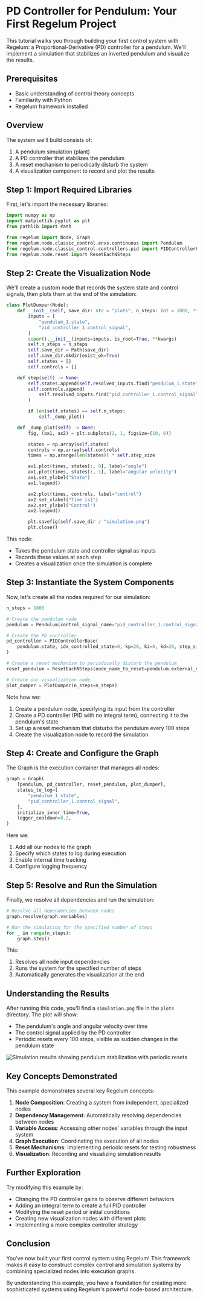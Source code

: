 # PD Controller for Pendulum: Your First Regelum Project

This tutorial walks you through building your first control system with Regelum: a Proportional-Derivative (PD) controller for a pendulum. We'll implement a simulation that stabilizes an inverted pendulum and visualize the results.

## Prerequisites

- Basic understanding of control theory concepts
- Familiarity with Python
- Regelum framework installed

## Overview

The system we'll build consists of:

1. A pendulum simulation (plant)
2. A PD controller that stabilizes the pendulum
3. A reset mechanism to periodically disturb the system
4. A visualization component to record and plot the results

## Step 1: Import Required Libraries

First, let's import the necessary libraries:

```python
import numpy as np
import matplotlib.pyplot as plt
from pathlib import Path

from regelum import Node, Graph
from regelum.node.classic_control.envs.continuous import Pendulum
from regelum.node.classic_control.controllers.pid import PIDControllerBase
from regelum.node.reset import ResetEachNSteps
```

## Step 2: Create the Visualization Node

We'll create a custom node that records the system state and control signals, then plots them at the end of the simulation:

```python
class PlotDumper(Node):
    def __init__(self, save_dir: str = "plots", n_steps: int = 1000, **kwargs):
        inputs = [
            "pendulum_1.state",
            "pid_controller_1.control_signal",
        ]
        super().__init__(inputs=inputs, is_root=True, **kwargs)
        self.n_steps = n_steps
        self.save_dir = Path(save_dir)
        self.save_dir.mkdir(exist_ok=True)
        self.states = []
        self.controls = []

    def step(self) -> None:
        self.states.append(self.resolved_inputs.find("pendulum_1.state").value.copy())
        self.controls.append(
            self.resolved_inputs.find("pid_controller_1.control_signal").value
        )

        if len(self.states) == self.n_steps:
            self._dump_plot()

    def _dump_plot(self) -> None:
        fig, (ax1, ax2) = plt.subplots(2, 1, figsize=(10, 8))

        states = np.array(self.states)
        controls = np.array(self.controls)
        times = np.arange(len(states)) * self.step_size

        ax1.plot(times, states[:, 0], label="angle")
        ax1.plot(times, states[:, 1], label="angular velocity")
        ax1.set_ylabel("State")
        ax1.legend()

        ax2.plot(times, controls, label="control")
        ax2.set_xlabel("Time [s]")
        ax2.set_ylabel("Control")
        ax2.legend()

        plt.savefig(self.save_dir / "simulation.png")
        plt.close()
```

This node:
- Takes the pendulum state and controller signal as inputs
- Records these values at each step
- Creates a visualization once the simulation is complete

## Step 3: Instantiate the System Components

Now, let's create all the nodes required for our simulation:

```python
n_steps = 1000

# Create the pendulum node
pendulum = Pendulum(control_signal_name="pid_controller_1.control_signal")

# Create the PD controller
pd_controller = PIDControllerBase(
    pendulum.state, idx_controlled_state=0, kp=20, ki=0, kd=20, step_size=0.01
)

# Create a reset mechanism to periodically disturb the pendulum
reset_pendulum = ResetEachNSteps(node_name_to_reset=pendulum.external_name, n_steps=100)

# Create our visualization node
plot_dumper = PlotDumper(n_steps=n_steps)
```

Note how we:
1. Create a pendulum node, specifying its input from the controller
2. Create a PD controller (PID with no integral term), connecting it to the pendulum's state
3. Set up a reset mechanism that disturbs the pendulum every 100 steps
4. Create the visualization node to record the simulation

## Step 4: Create and Configure the Graph

The Graph is the execution container that manages all nodes:

```python
graph = Graph(
    [pendulum, pd_controller, reset_pendulum, plot_dumper],
    states_to_log=[
        "pendulum_1.state",
        "pid_controller_1.control_signal",
    ],
    initialize_inner_time=True,
    logger_cooldown=0.2,
)
```

Here we:
1. Add all our nodes to the graph
2. Specify which states to log during execution
3. Enable internal time tracking
4. Configure logging frequency

## Step 5: Resolve and Run the Simulation

Finally, we resolve all dependencies and run the simulation:

```python
# Resolve all dependencies between nodes
graph.resolve(graph.variables)

# Run the simulation for the specified number of steps
for _ in range(n_steps):
    graph.step()
```

This:
1. Resolves all node input dependencies
2. Runs the system for the specified number of steps
3. Automatically generates the visualization at the end

## Understanding the Results

After running this code, you'll find a `simulation.png` file in the `plots` directory. The plot will show:

- The pendulum's angle and angular velocity over time
- The control signal applied by the PD controller
- Periodic resets every 100 steps, visible as sudden changes in the pendulum state

![Simulation results showing pendulum stabilization with periodic resets](pendulum_pd_simulation.png)

## Key Concepts Demonstrated

This example demonstrates several key Regelum concepts:

1. **Node Composition**: Creating a system from independent, specialized nodes
2. **Dependency Management**: Automatically resolving dependencies between nodes
3. **Variable Access**: Accessing other nodes' variables through the input system
4. **Graph Execution**: Coordinating the execution of all nodes
5. **Reset Mechanisms**: Implementing periodic resets for testing robustness
6. **Visualization**: Recording and visualizing simulation results

## Further Exploration

Try modifying this example by:

- Changing the PD controller gains to observe different behaviors
- Adding an integral term to create a full PID controller
- Modifying the reset period or initial conditions
- Creating new visualization nodes with different plots
- Implementing a more complex controller strategy

## Conclusion

You've now built your first control system using Regelum! This framework makes it easy to construct complex control and simulation systems by combining specialized nodes into execution graphs.

By understanding this example, you have a foundation for creating more sophisticated systems using Regelum's powerful node-based architecture. 